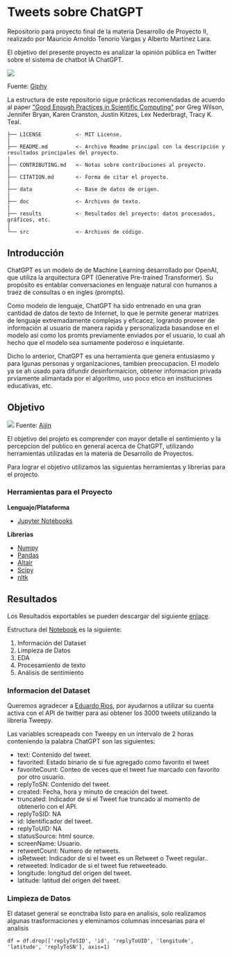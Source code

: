 # Tweets sobre ChatGPT

Repositorio para proyecto final de la materia Desarrollo de Proyecto II, realizado por Mauricio Arnoldo Tenorio Vargas y Alberto Martínez Lara.

El objetivo del presente proyecto es analizar la opinión pública en Twitter sobre el sistema de chatbot IA ChatGPT.

![](https://media.giphy.com/media/SnbwVKTj0vBQSK47us/giphy.gif)

Fuente: [Giphy](https://media.giphy.com/media/SnbwVKTj0vBQSK47us/giphy.gif)

La estructura de este repositorio sigue prácticas recomendadas de acuerdo al paper ["Good Enough Practices in Scientific Computing"](https://arxiv.org/abs/1609.00037) por Greg Wilson, Jennifer Bryan, Karen Cranston, Justin Kitzes, Lex Nederbragt, Tracy K. Teal.

    ├── LICENSE           <- MIT License.  
    |  
    ├── README.md         <- Archivo Readme principal con la descripción y resultados principales del proyecto.  
    |  
    ├── CONTRIBUTING.md   <- Notas sobre contribuciones al proyecto.  
    |  
    ├── CITATION.md       <- Forma de citar el proyecto.  
    |  
    ├── data              <- Base de datos de origen.  
    |  
    ├── doc               <- Archivos de texto.  
    |  
    ├── results           <- Resultados del proyecto: datos procesados, gráficos, etc.  
    |  
    └── src               <- Archivos de código.  

## Introducción

ChatGPT es un modelo de de Machine Learning desarrollado por OpenAI, que utiliza la arquitectura GPT (Generative Pre-trained Transformer). Su propósito es entablar conversaciones en lenguaje natural con humanos a traez de consultas o en ingles (prompts).

Como modelo de lenguaje, ChatGPT ha sido entrenado en una gran cantidad de datos de texto de Internet, lo que le permite generar matrizes de lenguaje extremadamente complejas y eficacez, logrando proveer de información al usuario de manera rapida y personalizada basandose en el modelo asi como los promts previamente enviados por el usuario, lo cual ah hecho que el modelo sea sumamente poderoso e inquietante.

Dicho lo anterior, ChatGPT es una herramienta que genera entusiasmo y para lgunas personas y organizaciones, tambien preocupacion. El modelo ya se ah usado para difundir desinformaicion, obtener informacion privada prviamente alimantada por el algoritmo, uso poco etico en instituciones educativas, etc.


## Objetivo
![](https://aijn.eu/files/attachments/.113/w500h300q85_Target.png?1547139106631)
Fuente: [Aijin](https://aijn.eu/files/attachments/.113/w500h300q85_Target.png?1547139106631)

El objetivo del projeto es comprender con mayor detalle el sentimiento y la percepcion del publico en general acerca de ChatGPT, utilizando herramientas utilizadas en la materia de Desarrollo de Proyectos. 

Para lograr el objetivo utilizamos las siguientas herramientas y librerias para el projecto.


### Herramientas para el Proyecto

**Lenguaje/Plataforma**
* [Jupyter Notebooks](https://jupyter.org/)

**Librerías**
* [Numpy](https://numpy.org/)
* [Pandas](https://pandas.pydata.org/)
* [Altair](https://altair-viz.github.io/)
* [Scipy](https://scipy.org/)
* [nltk](https://www.nltk.org/)


## Resultados

Los Resultados exportables se pueden descargar del siguiente [enlace](https://github.com/m5991/tecnologiaMexico/tree/main/results).

Estructura del [Notebook](https://github.com/AlbertoMCD/ChatGPT_tweets/blob/main/src/ChatGPT%20Tweets%20Analysis.ipynb) es la siguiente:

1. Información del Dataset
2. Limpieza de Datos
3. EDA
4. Procesamiento de texto
5. Análisis de sentimiento



### Informacion del Dataset

Queremos agradecer a [Eduardo Rios](https://github.com/edurios2021), por ayudarnos a utilizar su cuenta activa con el API de twitter para asi obtener los 3000 tweets utilizando la libreria Tweepy.

Las variables screapeads con Tweepy  en un intervalo de 2 horas conteniendo la palabra ChatGPT son las siguientes:

* text: Contenido del tweet.
* favorited: Estado binario de si fue agregado como favorito el tweet
* favoriteCount: Conteo de veces que el tweet fue marcado con favorito por otro usuario.
* replyToSN: Contenido del tweet.
* created: Fecha, hora y minuto de creación del tweet.
* truncated: Indicador de si el Tweet fue truncado al momento de obtenerlo con el API.
* replyToSID: NA
* id: Identificador del tweet.
* replyToUID: NA
* statusSource: html source.
* screenName: Usuario.
* retweetCount: Numero de retweets.
* isRetweet: Indicador de si el tweet es un Retweet o Tweet regular..
* retweeted: Indicador de si el tweet fue retweeteado.
* longitude: longitud del origen del tweet.
* latitude: latitud del origen del tweet.


### Limpieza de Datos

El dataset general se eonctraba listo para en analisis, solo realizamos algunas trasformaciones y eleminamos columnas inncesarias para el analisis

```
df = df.drop(['replyToSID', 'id', 'replyToUID', 'longitude', 'latitude', 'replyToSN'], axis=1)
```


